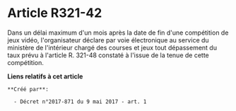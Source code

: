 # Article R321-42

Dans un délai maximum d'un mois après la date de fin d'une compétition de jeux vidéo, l'organisateur déclare par voie
électronique au service du ministère de l'intérieur chargé des courses et jeux tout dépassement du taux prévu à l'article R.
321-48 constaté à l'issue de la tenue de cette compétition.

**Liens relatifs à cet article**

	**Créé par**:

	  - Décret n°2017-871 du 9 mai 2017 - art. 1
